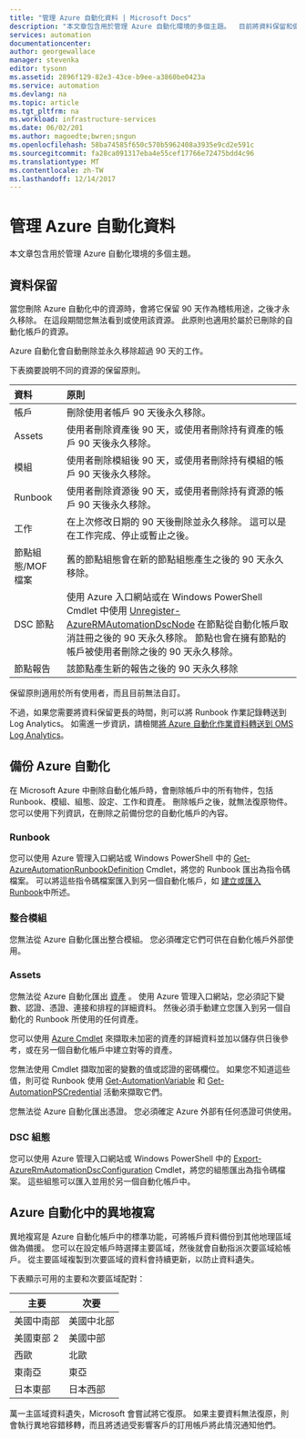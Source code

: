 ```yaml
---
title: "管理 Azure 自動化資料 | Microsoft Docs"
description: "本文章包含用於管理 Azure 自動化環境的多個主題。  目前將資料保留和備份 Azure 自動化災害復原併入 Azure 自動化中。"
services: automation
documentationcenter: 
author: georgewallace
manager: stevenka
editor: tysonn
ms.assetid: 2896f129-82e3-43ce-b9ee-a3860be0423a
ms.service: automation
ms.devlang: na
ms.topic: article
ms.tgt_pltfrm: na
ms.workload: infrastructure-services
ms.date: 06/02/201
ms.author: magoedte;bwren;sngun
ms.openlocfilehash: 58ba74585f650c570b5962408a3935e9cd2e591c
ms.sourcegitcommit: fa28ca091317eba4e55cef17766e72475bdd4c96
ms.translationtype: MT
ms.contentlocale: zh-TW
ms.lasthandoff: 12/14/2017
---
```

# <a name="managing-azure-automation-data"></a>管理 Azure 自動化資料
本文章包含用於管理 Azure 自動化環境的多個主題。

## <a name="data-retention"></a>資料保留
當您刪除 Azure 自動化中的資源時，會將它保留 90 天作為稽核用途，之後才永久移除。  在這段期間您無法看到或使用該資源。  此原則也適用於屬於已刪除的自動化帳戶的資源。

Azure 自動化會自動刪除並永久移除超過 90 天的工作。

下表摘要說明不同的資源的保留原則。

| 資料 | 原則 |
|:--- |:--- |
| 帳戶 |刪除使用者帳戶 90 天後永久移除。 |
| Assets |使用者刪除資產後 90 天，或使用者刪除持有資產的帳戶 90 天後永久移除。 |
| 模組 |使用者刪除模組後 90 天，或使用者刪除持有模組的帳戶 90 天後永久移除。 |
| Runbook |使用者刪除資源後 90 天，或使用者刪除持有資源的帳戶 90 天後永久移除。 |
| 工作 |在上次修改日期的 90 天後刪除並永久移除。 這可以是在工作完成、停止或暫止之後。 |
| 節點組態/MOF 檔案 |舊的節點組態會在新的節點組態產生之後的 90 天永久移除。 |
| DSC 節點 |使用 Azure 入口網站或在 Windows PowerShell Cmdlet 中使用 [Unregister-AzureRMAutomationDscNode](https://msdn.microsoft.com/library/mt603500.aspx) 在節點從自動化帳戶取消註冊之後的 90 天永久移除。 節點也會在擁有節點的帳戶被使用者刪除之後的 90 天永久移除。 |
| 節點報告 |該節點產生新的報告之後的 90 天永久移除 |

保留原則適用於所有使用者，而且目前無法自訂。

不過，如果您需要將資料保留更長的時間，則可以將 Runbook 作業記錄轉送到 Log Analytics。  如需進一步資訊，請檢閱[將 Azure 自動化作業資料轉送到 OMS Log Analytics](automation-manage-send-joblogs-log-analytics.md)。   

## <a name="backing-up-azure-automation"></a>備份 Azure 自動化
在 Microsoft Azure 中刪除自動化帳戶時，會刪除帳戶中的所有物件，包括 Runbook、模組、組態、設定、工作和資產。 刪除帳戶之後，就無法復原物件。  您可以使用下列資訊，在刪除之前備份您的自動化帳戶的內容。 

### <a name="runbooks"></a>Runbook
您可以使用 Azure 管理入口網站或 Windows PowerShell 中的 [Get-AzureAutomationRunbookDefinition](https://msdn.microsoft.com/library/dn690269.aspx) Cmdlet，將您的 Runbook 匯出為指令碼檔案。  可以將這些指令碼檔案匯入到另一個自動化帳戶，如 [建立或匯入 Runbook](https://msdn.microsoft.com/library/dn643637.aspx)中所述。

### <a name="integration-modules"></a>整合模組
您無法從 Azure 自動化匯出整合模組。  您必須確定它們可供在自動化帳戶外部使用。

### <a name="assets"></a>Assets
您無法從 Azure 自動化匯出 [資產](https://msdn.microsoft.com/library/dn939988.aspx) 。  使用 Azure 管理入口網站，您必須記下變數、認證、憑證、連接和排程的詳細資料。  然後必須手動建立您匯入到另一個自動化的 Runbook 所使用的任何資產。

您可以使用 [Azure Cmdlet](https://msdn.microsoft.com/library/dn690262.aspx) 來擷取未加密的資產的詳細資料並加以儲存供日後參考，或在另一個自動化帳戶中建立對等的資產。

您無法使用 Cmdlet 擷取加密的變數的值或認證的密碼欄位。  如果您不知道這些值，則可從 Runbook 使用 [Get-AutomationVariable](https://msdn.microsoft.com/library/dn940012.aspx) 和 [Get-AutomationPSCredential](https://msdn.microsoft.com/library/dn940015.aspx) 活動來擷取它們。

您無法從 Azure 自動化匯出憑證。  您必須確定 Azure 外部有任何憑證可供使用。

### <a name="dsc-configurations"></a>DSC 組態
您可以使用 Azure 管理入口網站或 Windows PowerShell 中的 [Export-AzureRmAutomationDscConfiguration](https://msdn.microsoft.com/library/mt603485.aspx) Cmdlet，將您的組態匯出為指令碼檔案。 這些組態可以匯入並用於另一個自動化帳戶中。

## <a name="geo-replication-in-azure-automation"></a>Azure 自動化中的異地複寫
異地複寫是 Azure 自動化帳戶中的標準功能，可將帳戶資料備份到其他地理區域做為備援。 您可以在設定帳戶時選擇主要區域，然後就會自動指派次要區域給帳戶。 從主要區域複製到次要區域的資料會持續更新，以防止資料遺失。  

下表顯示可用的主要和次要區域配對：

| 主要 | 次要 |
| --- | --- |
| 美國中南部 |美國中北部 |
| 美國東部 2 |美國中部 |
| 西歐 |北歐 |
| 東南亞 |東亞 |
| 日本東部 |日本西部 |

萬一主區域資料遺失，Microsoft 會嘗試將它復原。 如果主要資料無法復原，則會執行異地容錯移轉，而且將透過受影響客戶的訂用帳戶將此情況通知他們。

